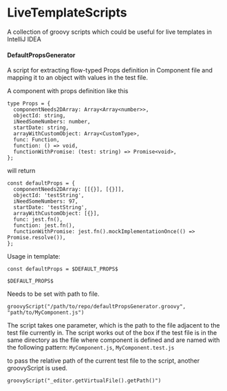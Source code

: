 # LiveTemplateScripts
A collection of groovy scripts which could be useful for live templates in IntelliJ IDEA

#### DefaultPropsGenerator

A script for extracting flow-typed Props definition in Component file and mapping it to an object with values in the test file.

A component with props definition like this
```
type Props = {
  componentNeeds2DArray: Array<Array<number>>,
  objectId: string,
  iNeedSomeNumbers: number,
  startDate: string,
  arrayWithCustomObject: Array<CustomType>,
  func: Function,
  function: () => void,
  functionWithPromise: (test: string) => Promise<void>,
};
```

will return 

```
const defaultProps = {
  componentNeeds2DArray: [[{}], [{}]],
  objectId: 'testString',
  iNeedSomeNumbers: 97,
  startDate: 'testString',
  arrayWithCustomObject: [{}],
  func: jest.fn(),
  function: jest.fn(),
  functionWithPromise: jest.fn().mockImplementationOnce(() => Promise.resolve()),
};
```


Usage in template: 

```const defaultProps = $DEFAULT_PROPS$```

`$DEFAULT_PROPS$` 


Needs to be set with path to file.

`groovyScript("/path/to/repo/defaultPropsGenerator.groovy", "path/to/MyComponent.js")`

The script takes one parameter, which is the path to the file adjacent to the test file currently in. The script works out of the box if the test file is in the same directory as the file where component is defined
and are named with the following pattern: `MyComponent.js`, `MyComponent.test.js`

to pass the relative path of the current test file to the script, another groovyScript is used.

`groovyScript("_editor.getVirtualFile().getPath()")`



